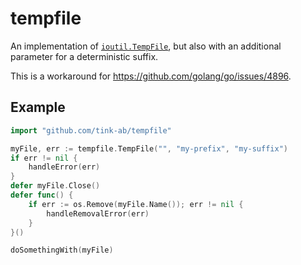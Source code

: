 tempfile
========
An implementation of
[`ioutil.TempFile`](https://golang.org/pkg/io/ioutil/#TempFile), but also with
an additional parameter for a deterministic suffix.

This is a workaround for https://github.com/golang/go/issues/4896.

Example
-------
```go
import "github.com/tink-ab/tempfile"

myFile, err := tempfile.TempFile("", "my-prefix", "my-suffix")
if err != nil {
    handleError(err)
}
defer myFile.Close()
defer func() {
    if err := os.Remove(myFile.Name()); err != nil {
        handleRemovalError(err)
    }
}()

doSomethingWith(myFile)
```
